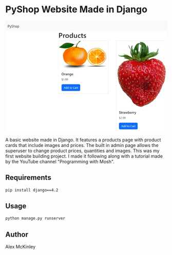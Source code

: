 # PyShop Website Made in Django

![Preview Image](Preview.jpg)

A basic website made in Django. It features a products page with product cards that include images and prices.
The built in admin page allows the superuser to change product prices, quantities and images. This was my first website building project.
I made it following along with a tutorial made by the YouTube channel "Programming with Mosh".

## Requirements
```bash
pip install django==4.2
```

## Usage
```bash
python manage.py runserver
```
## Author
Alex McKinley
